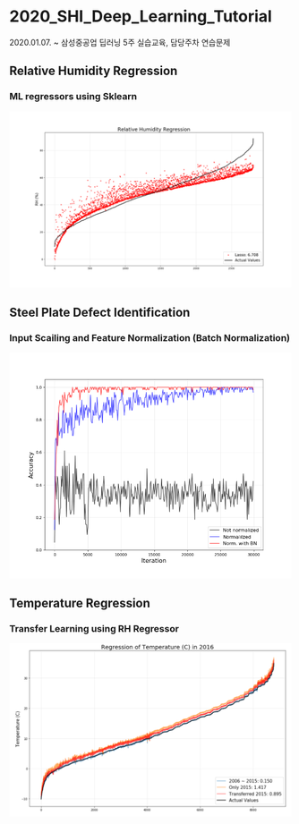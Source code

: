 # 2020_SHI_Deep_Learning_Tutorial
2020.01.07. ~ 삼성중공업 딥러닝 5주 실습교육, 담당주차 연습문제 

## Relative Humidity Regression

### ML regressors using Sklearn 

![RHR](./images/RH_regression_plots.gif)

## Steel Plate Defect Identification

### Input Scailing and Feature Normalization (Batch Normalization)

![ANN](./images/ANN_accr_normalization_effect.png)

## Temperature Regression

### Transfer Learning using RH Regressor

![TL](./images/transfer_learning_effect.PNG)
